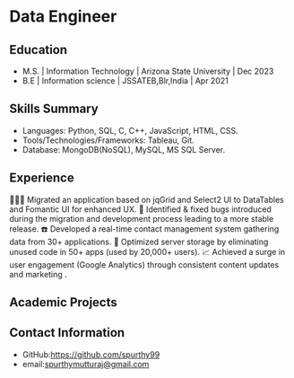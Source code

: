 # Data Engineer

## Education
- M.S. | Information Technology | Arizona State University |  Dec 2023
- B.E  | Information science    | JSSATEB,Blr,India        |  Apr 2021 

## Skills Summary
- Languages: Python, SQL, C, C++, JavaScript, HTML, CSS.
- Tools/Technologies/Frameworks: Tableau, Git.
- Database: MongoDB(NoSQL), MySQL, MS SQL Server.


## Experience
👩🏻‍💻 Migrated an application based on jqGrid and Select2 UI to DataTables and Fomantic UI for enhanced UX. 
👾 Identified & fixed bugs introduced during the migration and development process leading to a more 
 stable release.
☎️ Developed a real-time contact management system gathering data from 30+ applications. 
📀 Optimized server storage by eliminating unused code in 50+ apps (used by 20,000+ users).
📈 Achieved a surge in user engagement (Google Analytics) through consistent content updates and marketing .

## Academic Projects

## Contact Information
- GitHub:https://github.com/spurthy99
- email:spurthymutturaj@gmail.com
